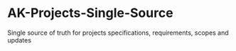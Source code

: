 # AK-Projects-Single-Source
Single source of truth for projects specifications, requirements, scopes and updates
